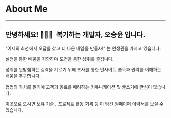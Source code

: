 # About Me

---

## 안녕하세요! 🙇🏻‍♂️  복기하는 개발자, **오승윤** 입니다.

“어제의 최선에서 오답을 찾고 더 나은 내일을 만들자!” 는 인생관을 가지고 있습니다.

실전을 통한 배움을 지향하며 도전을 통한 성취를 즐깁니다.

성취를 뒷받침하는 실력을 기르기 위해 조사를 통한 인사이트 습득과 원리를 이해하는 배움을 추구합니다.

협업의 가치를 알기에 고객과 동료를 배려하는 커뮤니케이션 및 글쓰기에 관심이 많습니다.

이곳으로 오시면 보유 기술 , 프로젝트 활동 기록 등 이 담긴 [원페이퍼 이력서](https://www.notion.so/a123b87b33c54a40ac6f54b296f5f8a9)를 보실 수 있습니다.
